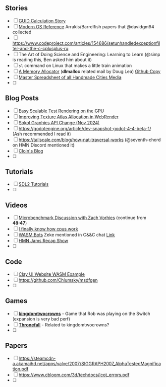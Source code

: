 ## Stories
- [ ] [GUID Calculation Story](https://en.wikipedia.org/wiki/Melissa_(computer_virus))
- [ ] [Modern OS Reference](https://github.com/david4r4/modern-os-reference) Arrakis/Barrelfish papers that @davidgm94 collected
- [ ] https://www.codeproject.com/articles/154686/setunhandledexceptionfilter-and-the-c-cplusplus-ru
- [ ] The Art of Doing Science and Engineering: Learning to Learn (@simp is reading this, Ben asked him about it)
- [ ] `sl` command on Linux that makes a little train animation
- [ ] [A Memory Allocator](https://gee.cs.oswego.edu/dl/html/malloc.html) (**dlmalloc** related mail by Doug Lea) [Github Copy](https://github.com/ennorehling/dlmalloc)
- [ ] [Master Spreadsheet of all Handmade Cities Media](https://docs.google.com/spreadsheets/d/110_lVLXot5dRl9vpSRZil3A2IubA8P9hV0f5rueW7q8/edit?gid=1759150252#gid=1759150252)
- [ ] 
## Blog Posts
- [ ] [Easy Scalable Test Rendering on the GPU](https://medium.com/@evanwallace/easy-scalable-text-rendering-on-the-gpu-c3f4d782c5ac)
- [ ] [Improving Texture Atlas Allocation in WebRender](https://mozillagfx.wordpress.com/2021/02/04/improving-texture-atlas-allocation-in-webrender/)
- [ ] [Sokol Graphics API Change (Nov 2024)](https://floooh.github.io/2024/11/04/sokol-fall-2024-update.html)
- [ ] https://godotengine.org/article/dev-snapshot-godot-4-4-beta-1/ (Ash recommended I read it)
- [ ] https://tailscale.com/blog/how-nat-traversal-works (@seventh-chord on HMN Discord mentioned it)
- [ ] [Cloin's Blog](https://gravitymoth.com/blog/)
- [ ] 
## Tutorials
- [ ] [SDL2 Tutorials](https://wiki.libsdl.org/SDL2/Tutorials)
- [ ] 
## Videos
- [ ] [Microbenchmark Discussion with Zach Vorhies](https://www.twitch.tv/videos/2347079338) (continue from **48:47**)
- [ ] [I finally know how cpus work](https://www.youtube.com/watch?v=jC_z1vL1OCI)
- [ ] [WASM Bots]( https://youtu.be/DGkkTYJrflI) Zeke mentioned in C&&C chat [Link](https://sjml.github.io/wasmbots/)
- [ ] [HMN Jams Recap Show](https://youtu.be/XLY2Ta9ugtQ)
- [ ] 
## Code
- [ ] [Clay UI Website WASM Example](https://github.com/nicbarker/clay/tree/main/examples/clay-official-website)
- [ ] https://github.com/Chlumsky/msdfgen
- [ ] 
## Games
- [ ] [**kingdomtwocrowns**](https://store.steampowered.com/app/701160/Kingdom_Two_Crowns/) - Game that Rob was playing on the Switch (expansion is very bad perf)
- [ ] [**Thronefall**](https://store.steampowered.com/app/2239150/Thronefall/) - Related to kingdomtwocrowns?
- [ ] 
## Papers
- [ ] https://steamcdn-a.akamaihd.net/apps/valve/2007/SIGGRAPH2007_AlphaTestedMagnification.pdf
- [ ] https://www.cbloom.com/3d/techdocs/lcot_errors.pdf
- [ ] 